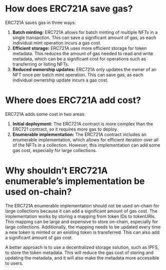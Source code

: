 # How does ERC721A save gas?

ERC721A saves gas in three ways:

1. **Batch minting:** ERC721A allows for batch minting of multiple NFTs in a single transaction. This can save a significant amount of gas, as each individual mint operation incurs a gas cost.
2. **Efficient storage:** ERC721A uses more efficient storage for token metadata. This reduces the amount of gas needed to read and write metadata, which can be a significant cost for operations such as transferring or listing NFTs.
3. **Reduced ownership updates:** ERC721A only updates the owner of an NFT once per batch mint operation. This can save gas, as each individual ownership update incurs a gas cost.

# Where does ERC721A add cost?

ERC721A adds some cost in two areas:

1. **Initial deployment:** The ERC721A contract is more complex than the ERC721 contract, so it requires more gas to deploy.
2. **Enumerable implementation:** The ERC721A contract includes an enumerable implementation, which allows for efficient iteration over all of the NFTs in a collection. However, this implementation can add some gas cost, especially for large collections.

# Why shouldn’t ERC721A enumerable’s implementation be used on-chain?

The ERC721A enumerable implementation should not be used on-chain for large collections because it can add a significant amount of gas cost. The implementation works by storing a mapping from token IDs to tokenURIs. This mapping can be large and expensive to store on-chain, especially for large collections. Additionally, the mapping needs to be updated every time a new token is minted or an existing token is transferred. This can also add a significant amount of gas cost.

A better approach is to use a decentralized storage solution, such as IPFS, to store the token metadata. This will reduce the gas cost of storing and updating the metadata, and it will also make the metadata more accessible to users.


